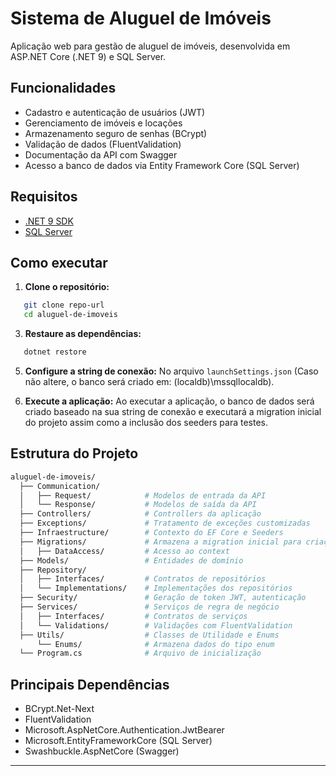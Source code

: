 # Sistema de Aluguel de Imóveis

Aplicação web para gestão de aluguel de imóveis, desenvolvida em ASP.NET Core (.NET 9) e SQL Server.

## Funcionalidades

- Cadastro e autenticação de usuários (JWT)
- Gerenciamento de imóveis e locações
- Armazenamento seguro de senhas (BCrypt)
- Validação de dados (FluentValidation)
- Documentação da API com Swagger
- Acesso a banco de dados via Entity Framework Core (SQL Server)

## Requisitos

- [.NET 9 SDK](https://dotnet.microsoft.com/download/dotnet/9.0)
- [SQL Server](https://www.microsoft.com/pt-br/sql-server/sql-server-downloads)

## Como executar

1. **Clone o repositório:**
```bash
   git clone repo-url
   cd aluguel-de-imoveis
```
   
3. **Restaure as dependências:**
```bash
   dotnet restore
```
   
5. **Configure a string de conexão:** No arquivo `launchSettings.json` (Caso não altere, o banco será criado em: (localdb)\mssqllocaldb).

7. **Execute a aplicação:** Ao executar a aplicação, o banco de dados será criado baseado na sua string de conexão e executará a migration inicial do projeto assim como a inclusão dos seeders para testes.

## Estrutura do Projeto
```bash
aluguel-de-imoveis/
  ├── Communication/
  │   ├── Request/            # Modelos de entrada da API
  │   └── Response/           # Modelos de saída da API
  ├── Controllers/            # Controllers da aplicação
  ├── Exceptions/             # Tratamento de exceções customizadas
  ├── Infraestructure/        # Contexto do EF Core e Seeders
  ├── Migrations/             # Armazena a migration inicial para criação do banco
  │   ├── DataAccess/         # Acesso ao context
  ├── Models/                 # Entidades de domínio
  ├── Repository/
  │   ├── Interfaces/         # Contratos de repositórios
  │   └── Implementations/    # Implementações dos repositórios
  ├── Security/               # Geração de token JWT, autenticação
  ├── Services/               # Serviços de regra de negócio
  │   ├── Interfaces/         # Contratos de serviços
  │   └── Validations/        # Validações com FluentValidation
  ├── Utils/                  # Classes de Utilidade e Enums
      └── Enums/              # Armazena dados do tipo enum
  └── Program.cs              # Arquivo de inicialização
```

## Principais Dependências

- BCrypt.Net-Next
- FluentValidation
- Microsoft.AspNetCore.Authentication.JwtBearer
- Microsoft.EntityFrameworkCore (SQL Server)
- Swashbuckle.AspNetCore (Swagger)
---
